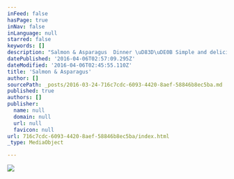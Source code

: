 ```yaml
---
inFeed: false
hasPage: true
inNav: false
inLanguage: null
starred: false
keywords: []
description: "Salmon & Asparagus  Dinner \uD83D\uDE0B Simple and delicious! One pan dish with asparagus and salmon. First recipe we try from my new cookbook!  Healthy eating is a HUGE part of my life and as a coach I share my faves, tips and ways to make healthy eating fun, simple and yummy for the whole family.Salmon & Asparagus  Dinner \uD83D\uDE0B Simple and delicious! One pan dish with asparagus and salmon. First recipe we try from my new cookbook!  Healthy eating is a HUGE part of my life and as a coach I share my faves, tips and ways to make healthy eating fun, simple and yummy for the whole family."
datePublished: '2016-04-06T02:57:09.295Z'
dateModified: '2016-04-06T02:45:55.110Z'
title: 'Salmon & Asparagus'
author: []
sourcePath: _posts/2016-03-24-716c7cdc-6093-4420-8aef-58846b8ec5ba.md
published: true
authors: []
publisher:
  name: null
  domain: null
  url: null
  favicon: null
url: 716c7cdc-6093-4420-8aef-58846b8ec5ba/index.html
_type: MediaObject

---
```

![](https://the-grid-user-content.s3-us-west-2.amazonaws.com/aab84c0c-aa61-4477-83a6-5b8d730b7ea6.jpg)